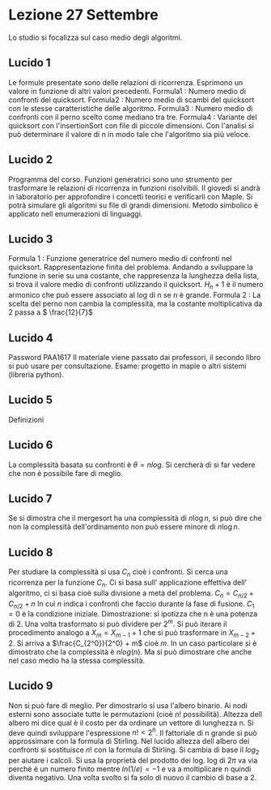 # Lezione 27 Settembre

Lo studio si focalizza sul caso medio degli algoritmi.
## Lucido 1
Le formule presentate sono delle relazioni di ricorrenza. Esprimono un valore in funzione di altri valori precedenti.
Formula1  : Numero medio di confronti del quicksort.
Formula2  : Numero medio di scambi del quicksort con le stesse caratteristiche delle algoritmo.
Formula3  : Numero medio di confronti con il perno scelto come mediano tra tre.
Formula4  : Variante del quicksort con l'insertionSort con file di piccole dimensioni. Con l'analisi si può determinare il valore di n in modo tale che l'algoritmo sia più veloce.
## Lucido 2
Programma del corso.
Funzioni generatrici sono uno strumento per trasformare le relazioni di ricorrenza in funzioni risolvibili.
Il giovedì si andrà in laboratorio per approfondire i concetti teorici e verificarli con Maple. Si potrà simulare
gli algoritmi su file di grandi dimensioni.
Metodo simbolico è applicato nell enumerazioni di linguaggi.

## Lucido 3
Formula 1  : Funzione generatrice del numero medio di confronti nel quicksort. Rappresentazione finita del problema.
Andando a sviluppare la funzione in serie su una costante, che rappresenza la lunghezza della lista, si trova il valore medio di confronti utilizzando il quicksort.
$H_n+1$ è il numero armonico che può essere associato al log di n se n è grande.
Formula 2  : La scelta del perno non cambia la complessità, ma la costante moltiplicativa da 2 passa a $ \frac{12}{7}$

## Lucido 4
Password PAA1617
Il materiale viene passato dai professori, il secondo libro si può usare per consultazione.
Esame: progetto in maple o altri sistemi (libreria python).

## Lucido 5
Definizioni

## Lucido 6
La complessità basata su confronti è $\theta =nlog$. Si cercherà di si far vedere che non è possibile fare di meglio.

## Lucido 7
Se si dimostra che il mergesort ha una complessità di $n\log n$, si può dire che non la complessità dell'ordinamento non può essere minore di $n\log n$.

## Lucido 8
Per studiare la complessità si usa $C_n$ cioè i confronti. Si cerca una ricorrenza per la funzione $C_n$. Ci si basa sull' applicazione effettiva dell' algoritmo, ci si basa cioè sulla divisione a metà del problema.
$C_n = C_{n/2} +C_{n/2} + n$
In cui $n$ indica i confronti che faccio durante la fase di fusione.
$C_1 = 0$ è la condizione iniziale.
Dimostrazione: si ipotizza che n è una potenza di 2. Una volta trasformato si può dividere per $2^m$.
Si può iterare il procedimento analogo a $X_m = X_{m-1} +1$ che si può trasformare in $X_{m-2} +2$.
Si arriva a $\frac{C_{2^0}}{2^0} + m$ cioè $m$.
In un caso particolare si è dimostrato che la complessità è $nlog(n)$. Ma si può dimostrare che anche nel caso medio ha la stessa complessità.

## Lucido 9
Non si può fare di meglio. Per dimostrarlo si usa l'albero binario. Ai nodi esterni sono associate tutte le permutazioni (cioè $n!$ possibilità). Altezza dell albero mi dice qual è il costo per da ordinare un vettore di lunghezza n.
Si deve quindi sviluppare l'espressione $n! < 2^h$.
Il fattoriale di n grande si può approssimare con la formula di Stirling.
Nel lucido altezza dell albero dei confronti si sostituisce $n!$ con la formula di Stirling. Si cambia di base il $log_2$ per aiutare i calcoli. Si usa la proprietà del prodotto dei log. log di $2\pi$ va via perché è un numero finito mentre $ln(1/e) = -1$ e va a moltiplicare n quindi diventa negativo. Una volta svolto si fa solo di nuovo il cambio di base a 2.
